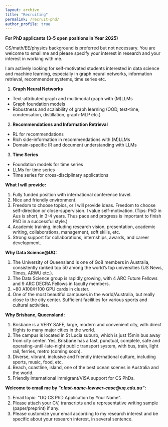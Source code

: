 ```yaml
---
layout: archive
title: "Recruiting"
permalink: /recruit-phd/
author_profile: true
---
```

**For PhD applicants (3-5 open positions in Year 2025)**
  
CS/math/EE/physics background is preferred but not necessary. You are welcome to email me and please specify your interest in research and your interest in working with me.

I am actively looking for self-motivated students interested in data science and machine learning, especially in graph neural networks, information retrieval, recommender systems, time series etc.

1. **Graph Neural Networks**
  * Text-attributed graph and multimodal graph with (M)LLMs
  * Graph foundation models
  * Robustness and scalability of graph learning (OOD, test-time, condensation, distillation, graph-MLP etc.)
2. **Recommendations and Information Retrieval**
  * RL for recommendations
  * Rich side-information in recommendations with (M)LLMs
  * Domain-specific IR and document understanding with LLMs
3. **Time Series**
  * Foundation models for time series
  * LLMs for time series
  * Time series for cross-disciplinary applications

**What I will provide:**
1. Fully funded position with international conference travel.
2. Nice and friendly environment.
3. Freedom to choose topics, or I will provide ideas. Freedom to choose self-direction or close-supervision. I value self-motivation. (Tips: PhD in Aus is short, in 3-4 years. Thus pace and progress is important to finish PhD in a successful style.)
4. Academic training, including research vision, presentation, academic writing, collaborations, management, soft skills, etc.
5. Strong support for collaborations, internships, awards, and career development.

**Why Data Science@UQ:**
1. The University of Queensland is one of Go8 members in Australia, consistently ranked top 50 among the world’s top universities (US News, Times, ARWU etc.).
2. The Data Science group is rapidly growing, with 4 ARC Future Fellows and 9 ARC DECRA Fellows in faculty members.
3. ~80 A100/H100 GPU cards in cluster.
4. One of the most beautiful campuses in the world/Australia, but really close to the city center. Sufficient facilities for various sports and cultural activities.

**Why Brisbane, Queensland:**
1. Brisbane is a VERY SAFE, large, modern and convenient city, with direct flights to many major cities in the world.
2. The campus is located in St Lucia suburb, which is just 15min bus away from city center. Yes, Brisbane has a fast, punctual, complete, safe and operating-until-late-night public transport system, with bus, train, light rail, ferries, metro (coming soon).
3. Diverse, vibrant, inclusive and friendly international culture, including sports, music, food, etc.
4. Beach, coastline, island, one of the best ocean scenes in Australia and the world.
5. Friendly international immigrant/VISA support for CS PhDs.

**Welcome to email me by *"r.last-name-lowwer-case@uq.edu.au"*:**
1. Email topic: "UQ CS PhD Application by Your Name".
2. Please attach your CV, transcripts and a representative writing sample (paper/preprint) if any.
3. Please customize your email according to my research interest and be specific about your research interest, in several sentence.